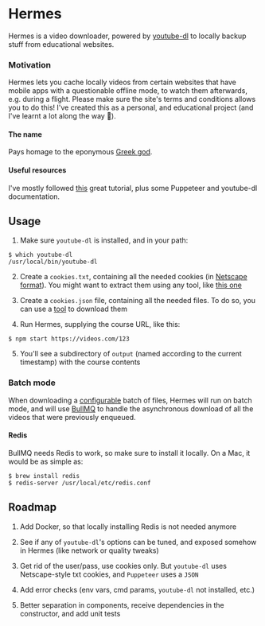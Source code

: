 # Hermes

Hermes is a video downloader, powered by [youtube-dl](https://github.com/ytdl-org/youtube-dl) to locally backup stuff from educational websites.

### Motivation

Hermes lets you cache locally videos from certain websites that have mobile apps with a questionable offline mode, to watch them afterwards, e.g. during a flight. Please make sure the site's terms and conditions allows you to do this! I've created this as a personal, and educational project (and I've learnt a lot along the way 🙌).

#### The name

Pays homage to the eponymous [Greek god](https://en.wikipedia.org/wiki/Hermes).

#### Useful resources

I've mostly followed [this](https://andrejsabrickis.medium.com/scrapping-the-content-of-single-page-application-spa-with-headless-chrome-and-puppeteer-d040025f752b) great tutorial, plus some Puppeteer and youtube-dl documentation.

## Usage

1. Make sure `youtube-dl` is installed, and in your path:

```
$ which youtube-dl
/usr/local/bin/youtube-dl
```

2. Create a `cookies.txt`, containing all the needed cookies (in [Netscape format](http://www.cookiecentral.com/faq/#3.3)). You might want to extract them using any tool, like [this one](https://chrome.google.com/webstore/detail/get-cookiestxt/bgaddhkoddajcdgocldbbfleckgcbcid)

3. Create a `cookies.json` file, containing all the needed files. To do so, you can use a [tool](http://www.editthiscookie.com/) to download them

4. Run Hermes, supplying the course URL, like this:

```
$ npm start https://videos.com/123
```

5. You'll see a subdirectory of `output` (named according to the current timestamp) with the course contents

### Batch mode

When downloading a [configurable](config/default.json#L8) batch of files, Hermes will run on batch mode, and will use [BullMQ](https://docs.bullmq.io/) to handle the asynchronous download of all the videos that were previously enqueued.

#### Redis

BullMQ needs Redis to work, so make sure to install it locally. On a Mac, it would be as simple as:

```
$ brew install redis
$ redis-server /usr/local/etc/redis.conf
```

## Roadmap

1. Add Docker, so that locally installing Redis is not needed anymore

2. See if any of `youtube-dl`'s options can be tuned, and exposed somehow in Hermes (like network or quality tweaks)

3. Get rid of the user/pass, use cookies only. But `youtube-dl` uses Netscape-style txt cookies, and `Puppeteer` uses a `JSON`

4. Add error checks (env vars, cmd params, `youtube-dl` not installed, etc.)

5. Better separation in components, receive dependencies in the constructor, and add unit tests
